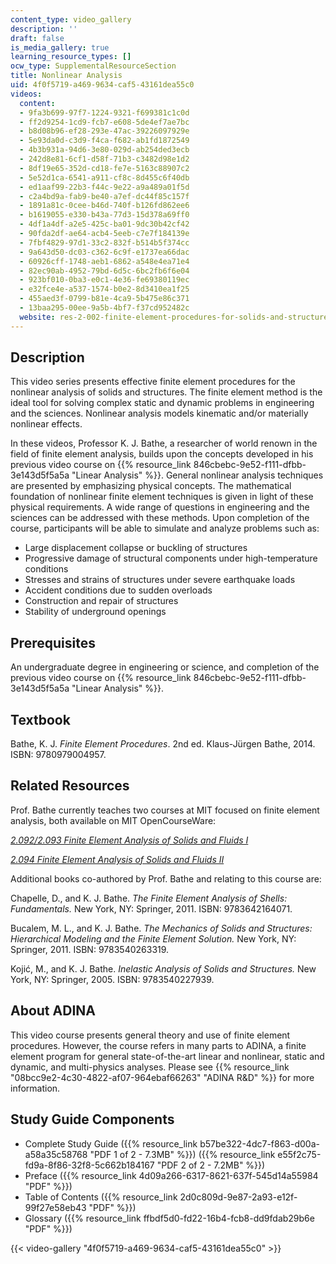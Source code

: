 ```yaml
---
content_type: video_gallery
description: ''
draft: false
is_media_gallery: true
learning_resource_types: []
ocw_type: SupplementalResourceSection
title: Nonlinear Analysis
uid: 4f0f5719-a469-9634-caf5-43161dea55c0
videos:
  content:
  - 9fa3b699-97f7-1224-9321-f699381c1c0d
  - ff2d9254-1cd9-fcb7-e608-5de4ef7ae7bc
  - b8d08b96-ef28-293e-47ac-39226097929e
  - 5e93da0d-c3d9-f4ca-f682-ab1fd1872549
  - 4b3b931a-94d6-3e80-029d-ab254ded3ecb
  - 242d8e81-6cf1-d58f-71b3-c3482d98e1d2
  - 8df19e65-352d-cd18-fe7e-5163c88907c2
  - 5e52d1ca-6541-a911-cf8c-8d455c6f40db
  - ed1aaf99-22b3-f44c-9e22-a9a489a01f5d
  - c2a4bd9a-fab9-be40-a7ef-dc44f85c157f
  - 1891a81c-0cee-b46d-740f-b126fd862ee6
  - b1619055-e330-b43a-77d3-15d378a69ff0
  - 4df1a4df-a2e5-425c-ba01-9dc30b42cf42
  - 90fda2df-ae64-acb4-5eeb-c7e7f184139e
  - 7fbf4829-97d1-33c2-832f-b514b5f374cc
  - 9a643d50-dc03-c362-6c9f-e1737ea66dac
  - 60926cff-1748-aeb1-6862-a548e4ea71e4
  - 82ec90ab-4952-79bd-6d5c-6bc2fb6f6e04
  - 923bf010-0ba3-e0c1-4e36-fe69380119ec
  - e32fce4e-a537-1574-b0e2-8d3410ea1f25
  - 455aed3f-0799-b81e-4ca9-5b475e86c371
  - 13baa295-00ee-9a5b-4bf7-f37cd952482c
  website: res-2-002-finite-element-procedures-for-solids-and-structures-spring-2010
---
```

## Description

This video series presents effective finite element procedures for the nonlinear analysis of solids and structures. The finite element method is the ideal tool for solving complex static and dynamic problems in engineering and the sciences. Nonlinear analysis models kinematic and/or materially nonlinear effects.

In these videos, Professor K. J. Bathe, a researcher of world renown in the field of finite element analysis, builds upon the concepts developed in his previous video course on {{% resource_link 846cbebc-9e52-f111-dfbb-3e143d5f5a5a "Linear Analysis" %}}. General nonlinear analysis techniques are presented by emphasizing physical concepts. The mathematical foundation of nonlinear finite element techniques is given in light of these physical requirements. A wide range of questions in engineering and the sciences can be addressed with these methods. Upon completion of the course, participants will be able to simulate and analyze problems such as:

- Large displacement collapse or buckling of structures
- Progressive damage of structural components under high-temperature conditions
- Stresses and strains of structures under severe earthquake loads
- Accident conditions due to sudden overloads
- Construction and repair of structures
- Stability of underground openings

## Prerequisites

An undergraduate degree in engineering or science, and completion of the previous video course on {{% resource_link 846cbebc-9e52-f111-dfbb-3e143d5f5a5a "Linear Analysis" %}}.

## Textbook

Bathe, K. J. _Finite Element Procedures_. 2nd ed. Klaus-Jürgen Bathe, 2014. ISBN: 9780979004957.

## Related Resources

Prof. Bathe currently teaches two courses at MIT focused on finite element analysis, both available on MIT OpenCourseWare:

[_2.092/2.093 Finite Element Analysis of Solids and Fluids I_](/courses/2-092-finite-element-analysis-of-solids-and-fluids-i-fall-2009)

[_2.094 Finite Element Analysis of Solids and Fluids II_](/courses/2-094-finite-element-analysis-of-solids-and-fluids-ii-spring-2011)

Additional books co-authored by Prof. Bathe and relating to this course are:

Chapelle, D., and K. J. Bathe. _The Finite Element Analysis of Shells: Fundamentals._ New York, NY: Springer, 2011. ISBN: 9783642164071.

Bucalem, M. L., and K. J. Bathe. _The Mechanics of Solids and Structures: Hierarchical Modeling and the Finite Element Solution._ New York, NY: Springer, 2011. ISBN: 9783540263319.

Kojić, M., and K. J. Bathe. _Inelastic Analysis of Solids and Structures._ New York, NY: Springer, 2005. ISBN: 9783540227939.

## About ADINA

This video course presents general theory and use of finite element procedures. However, the course refers in many parts to ADINA, a finite element program for general state-of-the-art linear and nonlinear, static and dynamic, and multi-physics analyses. Please see {{% resource_link "08bcc9e2-4c30-4822-af07-964ebaf66263" "ADINA R&D" %}} for more information.

## Study Guide Components

- Complete Study Guide ({{% resource_link b57be322-4dc7-f863-d00a-a58a35c58768 "PDF 1 of 2 - 7.3MB" %}}) ({{% resource_link e55f2c75-fd9a-8f86-32f8-5c662b184167 "PDF 2 of 2 - 7.2MB" %}})
- Preface ({{% resource_link 4d09a266-6317-8621-637f-545d14a55984 "PDF" %}})
- Table of Contents ({{% resource_link 2d0c809d-9e87-2a93-e12f-99f27e58eb43 "PDF" %}})
- Glossary ({{% resource_link ffbdf5d0-fd22-16b4-fcb8-dd9fdab29b6e "PDF" %}})

{{< video-gallery "4f0f5719-a469-9634-caf5-43161dea55c0" >}}